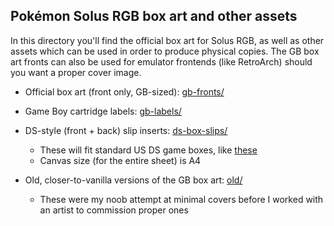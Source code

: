 Pokémon Solus RGB box art and other assets
------------------------------------------

In this directory you'll find the official box art for Solus RGB, as well as other assets which can be used in order to produce physical copies. The GB box art fronts can also be used for emulator frontends (like RetroArch) should you want a proper cover image.

- Official box art (front only, GB-sized): [gb-fronts/](gb-fronts/)  
- Game Boy cartridge labels: [gb-labels/](gb-labels/)  
- DS-style (front + back) slip inserts: [ds-box-slips/](ds-box-slips/)  
    - These will fit standard US DS game boxes, like [these](https://www.customgamecases.com/online-store/Gameboy-Gameboy-Color-Gameboy-Advance-GB-GBC-GBA-c133115504)  
    - Canvas size (for the entire sheet) is A4  

- Old, closer-to-vanilla versions of the GB box art: [old/](old/)  
    - These were my noob attempt at minimal covers before I worked with an artist to commission proper ones  

